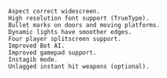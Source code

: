     Aspect correct widescreen.
    High resolution font support (TrueType).
    Bullet marks on doors and moving platforms.
    Dynamic lights have smoother edges.
    Four player splitscreen support.
    Improved Bot AI.
    Improved gamepad support.
    Instagib mode.
    Unlagged instant hit weapons (optional).
